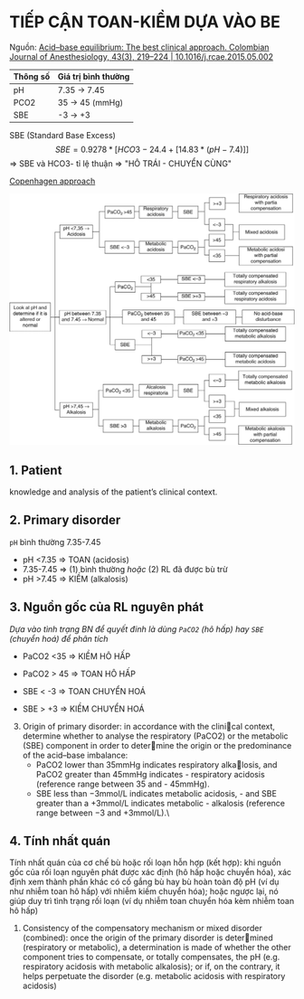 # TIẾP CẬN TOAN-KIỀM DỰA VÀO BE
Nguồn: [Acid–base equilibrium: The best clinical approach. Colombian Journal of Anesthesiology, 43(3), 219–224 | 10.1016/j.rcae.2015.05.002](https://sci-hub.st/10.1016/j.rcae.2015.05.002)

| Thông số | Giá trị bình thường |
| -------- | ------------------- |
| pH       | 7.35 -> 7.45        |
| PCO2     | 35 -> 45 (mmHg)     |
| SBE      | -3 -> +3            |
SBE (Standard Base Excess)
$$SBE = 0.9278 *[HCO3 - 24.4 +[14.83*(pH-7.4)]]$$
=> SBE và HCO3- tỉ lệ thuận
=> "HÔ TRÁI - CHUYỂN CÙNG"

[Copenhagen approach](./Copenhagen%20approach.md)

![Tiếp cận RL toan-kiềm dựa vào BE-1712158251897.jpeg](../200%20FILES/201%20Image/image/Ti%E1%BA%BFp%20c%E1%BA%ADn%20RL%20toan-ki%E1%BB%81m%20d%E1%BB%B1a%20v%C3%A0o%20BE-1712158251897.jpeg)

## 1. Patient
knowledge and analysis of the patient’s clinical context.
## 2. Primary disorder
`pH` bình thường 7.35-7.45
- pH <7.35 => TOAN (acidosis)
- 7.35-7.45 => (1) bình thường *hoặc* (2) RL đã được bù trừ
- pH >7.45 => KIỀM (alkalosis)

## 3. Nguồn gốc của RL nguyên phát
*Dựa vào tình trạng BN để quyết đinh là dùng `PaCO2` (hô hấp) hay `SBE` (chuyển hoá) để phân tích*

- PaCO2 <35 => KIỀM HÔ HẤP
- PaCO2 > 45 => TOAN HÔ HẤP

- SBE < -3 => TOAN CHUYỂN HOÁ
- SBE > +3 => KIỀM CHUYỂN HOÁ

3. Origin of primary disorder: in accordance with the clinical context, determine whether to analyse the respiratory (PaCO2) or the metabolic (SBE) component in order to determine the origin or the predominance of the acid–base imbalance:
	- PaCO2 lower than 35mmHg indicates respiratory alkalosis, and PaCO2 greater than 45mmHg indicates - respiratory acidosis (reference range between 35 and - 45mmHg).
	- SBE less than −3mmol/L indicates metabolic acidosis, - and SBE greater than a +3mmol/L indicates metabolic - alkalosis (reference range between −3 and +3mmol/L).\

## 4. Tính nhất quán
Tính nhất quán của cơ chế bù hoặc rối loạn hỗn hợp (kết hợp): khi nguồn gốc của rối loạn nguyên phát được xác định (hô hấp hoặc chuyển hóa), xác định xem thành phần khác có cố gắng bù hay bù hoàn toàn độ pH (ví dụ như nhiễm toan hô hấp) với nhiễm kiềm chuyển hóa); hoặc ngược lại, nó giúp duy trì tình trạng rối loạn (ví dụ nhiễm toan chuyển hóa kèm nhiễm toan hô hấp)

1. Consistency of the compensatory mechanism or mixed disorder (combined): once the origin of the primary disorder is determined (respiratory or metabolic), a determination is made of whether the other component tries to compensate, or totally compensates, the pH (e.g. respiratory acidosis with metabolic alkalosis); or if, on the contrary, it helps perpetuate the disorder (e.g. metabolic acidosis with respiratory acidosis)
